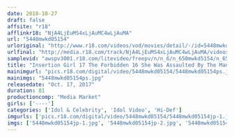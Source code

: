 ```yaml
---
date: 2018-10-27
draft: false
affsite: "r18"
afflinkr18: "NjA4LjEuMS4xLjAuMC4wLjAuMA"
url: "5448mwkd05154"
urloriginal: "http://www.r18.com/videos/vod/movies/detail/-/id=5448mwkd05154"
urlfinal: "http://media.r18.com/track/NjA4LjEuMS4xLjAuMC4wLjAuMA/videos/vod/movies/detail/-/id=5448mwkd05154"
samplevid: "awspv3001.r18.com/litevideo/freepv/n/n_6/n_650mwkd5154/n_650mwkd5154_dmb_w.mp4"
title: "Insertion Girl 17 The Forbidden 16 She Was Assaulted By The Man In The Mask (6)"
mainimgurl: "pics.r18.com/digital/video/5448mwkd05154/5448mwkd05154ps.jpg"
mainimgs: "5448mwkd05154ps.jpg"
releasedate: "Oct. 17, 2017"
duration: 81
productioncomp: "Media Market"
girls: ['----']
categories: ['Idol & Celebrity', 'Idol Video', 'Hi-Def']
imgurls: ['pics.r18.com/digital/video/5448mwkd05154/5448mwkd05154jp-1.jpg', 'pics.r18.com/digital/video/5448mwkd05154/5448mwkd05154jp-2.jpg', 'pics.r18.com/digital/video/5448mwkd05154/5448mwkd05154jp-3.jpg', 'pics.r18.com/digital/video/5448mwkd05154/5448mwkd05154jp-4.jpg', 'pics.r18.com/digital/video/5448mwkd05154/5448mwkd05154jp-5.jpg', 'pics.r18.com/digital/video/5448mwkd05154/5448mwkd05154jp-6.jpg', 'pics.r18.com/digital/video/5448mwkd05154/5448mwkd05154jp-7.jpg', 'pics.r18.com/digital/video/5448mwkd05154/5448mwkd05154jp-8.jpg', 'pics.r18.com/digital/video/5448mwkd05154/5448mwkd05154jp-9.jpg', 'pics.r18.com/digital/video/5448mwkd05154/5448mwkd05154jp-10.jpg', 'pics.r18.com/digital/video/5448mwkd05154/5448mwkd05154jp-11.jpg', 'pics.r18.com/digital/video/5448mwkd05154/5448mwkd05154jp-12.jpg', 'pics.r18.com/digital/video/5448mwkd05154/5448mwkd05154jp-13.jpg', 'pics.r18.com/digital/video/5448mwkd05154/5448mwkd05154jp-14.jpg', 'pics.r18.com/digital/video/5448mwkd05154/5448mwkd05154jp-15.jpg', 'pics.r18.com/digital/video/5448mwkd05154/5448mwkd05154jp-16.jpg', 'pics.r18.com/digital/video/5448mwkd05154/5448mwkd05154jp-17.jpg', 'pics.r18.com/digital/video/5448mwkd05154/5448mwkd05154jp-18.jpg', 'pics.r18.com/digital/video/5448mwkd05154/5448mwkd05154jp-19.jpg', 'pics.r18.com/digital/video/5448mwkd05154/5448mwkd05154jp-20.jpg']
imgs: ['5448mwkd05154jp-1.jpg', '5448mwkd05154jp-2.jpg', '5448mwkd05154jp-3.jpg', '5448mwkd05154jp-4.jpg', '5448mwkd05154jp-5.jpg', '5448mwkd05154jp-6.jpg', '5448mwkd05154jp-7.jpg', '5448mwkd05154jp-8.jpg', '5448mwkd05154jp-9.jpg', '5448mwkd05154jp-10.jpg', '5448mwkd05154jp-11.jpg', '5448mwkd05154jp-12.jpg', '5448mwkd05154jp-13.jpg', '5448mwkd05154jp-14.jpg', '5448mwkd05154jp-15.jpg', '5448mwkd05154jp-16.jpg', '5448mwkd05154jp-17.jpg', '5448mwkd05154jp-18.jpg', '5448mwkd05154jp-19.jpg', '5448mwkd05154jp-20.jpg']
---
```

